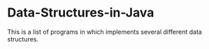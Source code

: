 # Data-Structures-in-Java
This is a list of programs in which implements several different data structures.
